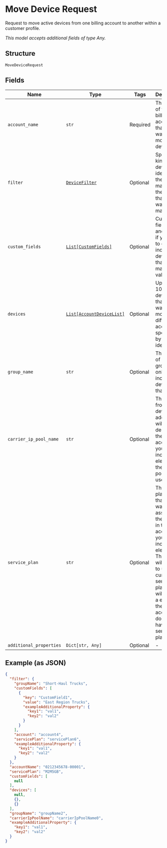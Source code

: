 
# Move Device Request

Request to move active devices from one billing account to another within a customer profile.

*This model accepts additional fields of type Any.*

## Structure

`MoveDeviceRequest`

## Fields

| Name | Type | Tags | Description |
|  --- | --- | --- | --- |
| `account_name` | `str` | Required | The name of the billing account that you want to move the devices to. |
| `filter` | [`DeviceFilter`](../../doc/models/device-filter.md) | Optional | Specify the kind of the device identifier, the type of match, and the string that you want to match. |
| `custom_fields` | [`List[CustomFields]`](../../doc/models/custom-fields.md) | Optional | Custom field names and values, if you want to only include devices that have matching values. |
| `devices` | [`List[AccountDeviceList]`](../../doc/models/account-device-list.md) | Optional | Up to 10,000 devices that you want to move to a different account, specified by device identifier. |
| `group_name` | `str` | Optional | The name of a device group, to only include devices in that group. |
| `carrier_ip_pool_name` | `str` | Optional | The pool from which device IP addresses will be derived in the new account. If you do not include this element, the default pool will be used. |
| `service_plan` | `str` | Optional | The service plan code that you want to assign to the devices in the new account. If you do not include this element, ThingSpace will attempt to use the current service plan, which will result in a error if the new account does not have that service plan. |
| `additional_properties` | `Dict[str, Any]` | Optional | - |

## Example (as JSON)

```json
{
  "filter": {
    "groupName": "Short-Haul Trucks",
    "customFields": [
      {
        "key": "CustomField1",
        "value": "East Region Trucks",
        "exampleAdditionalProperty": {
          "key1": "val1",
          "key2": "val2"
        }
      }
    ],
    "account": "account4",
    "servicePlan": "servicePlan6",
    "exampleAdditionalProperty": {
      "key1": "val1",
      "key2": "val2"
    }
  },
  "accountName": "0212345678-00001",
  "servicePlan": "M2M5GB",
  "customFields": [
    null
  ],
  "devices": [
    null,
    {},
    {}
  ],
  "groupName": "groupName2",
  "carrierIpPoolName": "carrierIpPoolName0",
  "exampleAdditionalProperty": {
    "key1": "val1",
    "key2": "val2"
  }
}
```

